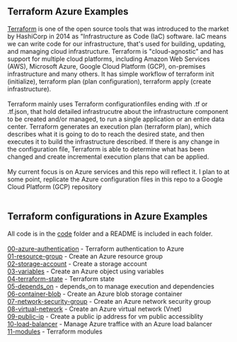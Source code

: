 ## Terraform Azure Examples

[Terraform](https://developer.hashicorp.com/terraform/intro) is one of the open source tools that was introduced to the market by HashiCorp in 2014 as "Infrastructure as Code (IaC) software. IaC means we can write code for our infrastructure, that's used for building, updating, and managing cloud infrastructure. Terraform is "cloud-agnostic" and has support for multiple cloud platforms, including Amazon Web Services (AWS), Microsoft Azure, Google Cloud Platform (GCP), on-premises infrastructure and many others.  It has simple workflow of terraform init (initialize), terraform plan (plan configuration), terraform apply (create infrastructure).
<br /><br />
Terraform mainly uses Terraform configurationfiles ending with .tf or .tf.json, that hold detailed infrastrucutre about the infrastructure component to be created and/or managed, to run a single application or an entire data center.  Terraform generates an execution plan (terraform plan), which describes what it is going to do to reach the desired state, and then executes it to build the infrastructure described. If there is any change in the configuration file, Terraform is able to determine what has been changed and create incremental execution plans that can be applied.
<br /><br />
My current focus is on Azure services and this repo will reflect it.  I plan to at some point, replicate the Azure configuration files in this repo to a Google Cloud Platform (GCP) repository
<br /><br />

## Terraform configurations in Azure Examples
All code is in the [code](https://github.com/jonhider/terraform-examples-azure/tree/main/code) folder and a README is included in each folder.<br /><br />
[00-azure-authentication](https://github.com/jonhider/terraform-examples-azure/tree/main/code/00-azure-authentication) - Terraform authentication to Azure<br />
[01-resource-group](https://github.com/jonhider/terraform-examples-azure/tree/main/code/01-resource-group) - Create an Azure resource group<br />
[02-storage-account](https://github.com/jonhider/terraform-examples-azure/tree/main/code/02-storage-account) - Create a storage account<br />
[03-variables](https://github.com/jonhider/terraform-examples-azure/tree/main/code/03-variables) - Create an Azure object using variables<br />
[04-terraform-state](https://github.com/jonhider/terraform-examples-azure/tree/main/code/04-terraform-state) - Terraform state<br />
[05-depends_on](https://github.com/jonhider/terraform-examples-azure/tree/main/code/05-depends_on) - depends_on to manage execution and dependencies<br />
[06-container-blob](https://github.com/jonhider/terraform-examples-azure/tree/main/code/06-container-blob) - Create an Azure blob storage container<br />
[07-network-security-group](https://github.com/jonhider/terraform-examples-azure/tree/main/code/07-network-security-group) - Create an Azure network security group<br />
[08-virtual-network](https://github.com/jonhider/terraform-examples-azure/tree/main/code/08-virtual-network) - Create an Azure virtual network (Vnet)<br />
[09-public-ip](https://github.com/jonhider/terraform-examples-azure/tree/main/code/09-public-ip) - Create a public ip address for vm public accessiblity<br />
[10-load-balancer](https://github.com/jonhider/terraform-examples-azure/tree/main/code/10-load-balancer) - Manage Azure traffice with an Azure load balancer<br />
[11-modules](https://github.com/jonhider/terraform-examples-azure/tree/main/code/11-modules) - Terraform modules<br />